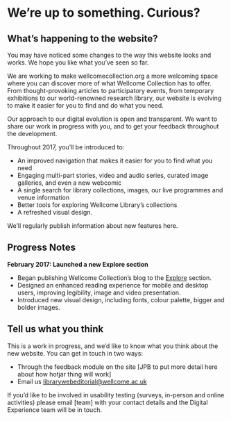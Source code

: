 # We’re up to something. Curious?

## What’s happening to the website?
You may have noticed some changes to the way this website looks and works. We hope you like what you’ve seen so far. 

We are working to make wellcomecollection.org a more welcoming space where you can discover more of what Wellcome Collection has to offer. From thought-provoking articles to participatory events, from temporary exhibitions to our world-renowned research library, our website is evolving to make it easier for you to find and do what you need.

Our approach to our digital evolution is open and transparent. We want to share our work in progress with you, and to get your feedback throughout the development. 

Throughout 2017, you’ll be introduced to: 

* An improved navigation that makes it easier for you to find what you need 
* Engaging multi-part stories, video and audio series, curated image galleries, and even a new webcomic
* A single search for library collections, images, our live programmes and venue information
* Better tools for exploring Wellcome Library’s collections
* A refreshed visual design.

We’ll regularly publish information about new features here. 

## Progress Notes
**February 2017: Launched a new Explore section**
* Began publishing Wellcome Collection’s blog to the [Explore](https://next.wellcomecollection.org/explore) section. 
* Designed an enhanced reading experience for mobile and desktop users, improving legibility, image and video presentation.
* Introduced new visual design, including fonts, colour palette, bigger and bolder images.

## Tell us what you think
This is a work in progress, and we’d like to know what you think about the new website. You can get in touch in two ways:
* Through the feedback module on the site [JPB to put more detail here about how hotjar thing will work]
* Email us <librarywebeditorial@wellcome.ac.uk>

If you’d like to be involved in usability testing (surveys, in-person and online activities) please email [team] with your contact details and the Digital Experience team will be in touch. 
